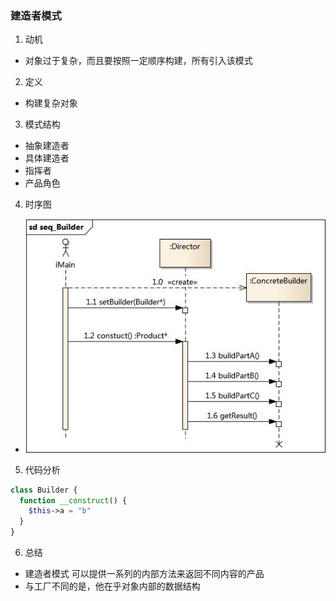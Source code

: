 ### 建造者模式

1. 动机
  - 对象过于复杂，而且要按照一定顺序构建，所有引入该模式
2. 定义
  - 构建复杂对象
3. 模式结构
  - 抽象建造者
  - 具体建造者
  - 指挥者
  - 产品角色
4. 时序图
  - ![时序图](./seq_Builder.jpg)
5. 代码分析
  ```php
  class Builder {
    function __construct() {
      $this->a = "b"
    }
  }
  ```

6. 总结
  - 建造者模式 可以提供一系列的内部方法来返回不同内容的产品
  - 与工厂不同的是，他在乎对象内部的数据结构 